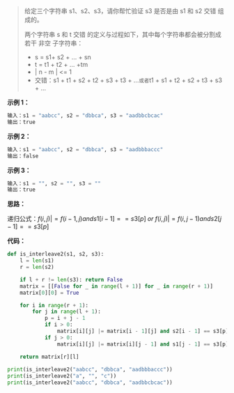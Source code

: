 > 给定三个字符串 s1、s2、s3，请你帮忙验证 s3 是否是由 s1 和 s2 交错 组成的。
>
> 两个字符串 s 和 t 交错 的定义与过程如下，其中每个字符串都会被分割成若干 非空 子字符串：
>
> - s = s1+ s2 + ... + sn
> - t = t1 + t2 + ... +tm
> - | n - m | <= 1
> - 交错：s1 + t1 + s2 + t2 + s3 + t3 + ...` 或者 `t1 + s1 + t2 + s2 + t3 + s3 + ...

**示例 1：**



```python
输入：s1 = "aabcc", s2 = "dbbca", s3 = "aadbbcbcac"
输出：true
```



**示例 2：**

```python
输入：s1 = "aabcc", s2 = "dbbca", s3 = "aadbbbaccc"
输出：false
```



**示例 3：**

```python
输入：s1 = "", s2 = "", s3 = ""
输出：true
```



**思路：**

递归公式：$f(i,j) |= f(i-1,j) and s1[i-1] == s3[p]  \; or \; f(i,j) |= f(i,j-1) and s2[j-1] == s3[p]$​​



**代码：**

```python
def is_interleave2(s1, s2, s3):
    l = len(s1)
    r = len(s2)

    if l + r != len(s3): return False
    matrix = [[False for _ in range(l + 1)] for _ in range(r + 1)]
    matrix[0][0] = True

    for i in range(r + 1):
        for j in range(l + 1):
            p = i + j - 1
            if i > 0:
                matrix[i][j] |= matrix[i - 1][j] and s2[i - 1] == s3[p]
            if j > 0:
                matrix[i][j] |= matrix[i][j - 1] and s1[j - 1] == s3[p]

    return matrix[r][l]
  
print(is_interleave2("aabcc", "dbbca", "aadbbbaccc"))
print(is_interleave2("a", "", "c"))
print(is_interleave2("aabcc", "dbbca", "aadbbcbcac"))
```

